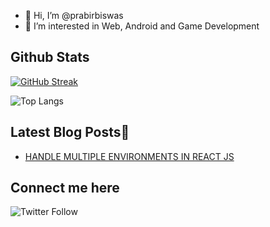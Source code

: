 - 👋 Hi, I’m @prabirbiswas
- 👀 I’m interested in Web, Android and Game Development

## Github Stats
[![GitHub Streak](https://streak-stats.demolab.com?user=prabirbiswas&theme=onedark_duo)](https://git.io/streak-stats)

![Top Langs](https://github-readme-stats.vercel.app/api/top-langs/?username=prabirbiswas&layout=compact&theme=dark&hide_border=true)

## Latest Blog Posts📩
- [HANDLE MULTIPLE ENVIRONMENTS IN REACT JS](https://dev.to/prabirbiswas/handle-multiple-environments-in-react-js-3agp)

## Connect me here
![Twitter Follow](https://img.shields.io/twitter/follow/prabirpbiswas?style=social)


